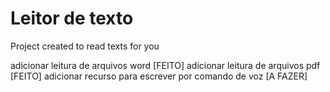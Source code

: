 # Leitor de texto
Project created to read texts for you

adicionar leitura de arquivos word [FEITO]
adicionar leitura de arquivos pdf [FEITO]
adicionar recurso para escrever por comando de voz [A FAZER]